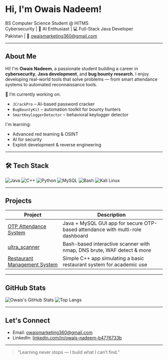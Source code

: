 #  Hi, I'm Owais Nadeem!

 BS Computer Science Student @ HITMS  
 Cybersecurity | 🧠 AI Enthusiast | 💻 Full-Stack Java Developer  
 Pakistan | 📧 owaismarketing360@gmail.com

---

##  About Me

Hi! I'm **Owais Nadeem**, a passionate student building a career in **cybersecurity**, **Java development**, and **bug bounty research**. I enjoy developing real-world tools that solve problems — from smart attendance systems to automated reconnaissance tools.

🔭 I’m currently working on:
-  `JCrackPro` – AI-based password cracker
-  `BugBountyKit` – automation toolkit for bounty hunters
-  `SmartKeyloggerDetector` – behavioral keylogger detector

 I'm learning:  
- Advanced red teaming & OSINT  
- AI for security  
- Exploit development & reverse engineering

---

## 🛠 Tech Stack

![Java](https://img.shields.io/badge/Java-ED8B00?style=for-the-badge&logo=java&logoColor=white)
![C++](https://img.shields.io/badge/C++-00599C?style=for-the-badge&logo=cplusplus)
![Python](https://img.shields.io/badge/Python-3670A0?style=for-the-badge&logo=python&logoColor=yellow)
![MySQL](https://img.shields.io/badge/MySQL-00000F?style=for-the-badge&logo=mysql)
![Bash](https://img.shields.io/badge/Bash-121011?style=for-the-badge&logo=gnu-bash)
![Kali Linux](https://img.shields.io/badge/Kali_Linux-557C94?style=for-the-badge&logo=kalilinux)

---

##  Projects

| Project | Description |
|--------|-------------|
|  [OTP Attendance System](https://github.com/owais2006-dot-com/OTP-Attendance-System) | Java + MySQL GUI app for secure OTP-based attendance with multi-role dashboard |
|  [ultra_scanner](https://github.com/owais2006-dot-com/ultra_scanner) | Bash-based interactive scanner with nmap, DNS brute, WAF detect & more |
|  [Restaurant Management System](https://github.com/owais2006-dot-com/Owais-nadeem) | Simple C++ app simulating a basic restaurant system for academic use |

---

##  GitHub Stats

![Owais's GitHub Stats](https://github-readme-stats.vercel.app/api?username=owais2006-dot-com&show_icons=true&theme=radical)
![Top Langs](https://github-readme-stats.vercel.app/api/top-langs/?username=owais2006-dot-com&layout=compact&theme=radical)

---

##  Let's Connect

-  Email: [owaismarketing360@gmail.com](mailto:owaismarketing360@gmail.com)
-  LinkedIn: [linkedin.com/in/owais-nadeem-b4776733b](https://www.linkedin.com/in/owais-nadeem-b4776733b/)

---

>  “Learning never stops — I build what I can’t find.”

